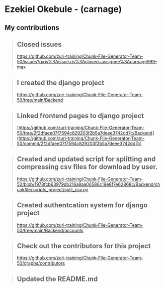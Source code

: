 # Ezekiel Okebule - (carnage)

## My contributions

> ## Closed issues
> https://github.com/zuri-training/Chunk-File-Generator-Team-50/issues?q=is%3Aissue+is%3Aclosed+assignee%3Acarnage999-max

> ## I created the django project
> https://github.com/zuri-training/Chunk-File-Generator-Team-50/tree/main/Backend

> ## Linked frontend pages to django project
> [https://github.com/zuri-training/Chunk-File-Generator-Team-50/tree/2f2dfaee07f7594c829203f2b5a7deee3742dd7c/Backend](https://github.com/zuri-training/Chunk-File-Generator-Team-50/commit/2f2dfaee07f7594c829203f2b5a7deee3742dd7c)

> ## Created and updated script for splitting and compressing csv files for download by user.
> https://github.com/zuri-training/Chunk-File-Generator-Team-50/blob/1978fcb63979db216a9aa06586c19e8f7e62868c/Backend/chunkfile/scripts_project/split_csv.py

> ## Created authentcation system for django project
> https://github.com/zuri-training/Chunk-File-Generator-Team-50/tree/main/Backend/accounts

> ## Check out the contributors for this project
> https://github.com/zuri-training/Chunk-File-Generator-Team-50/graphs/contributors

> ## Updated the README.md
> 
